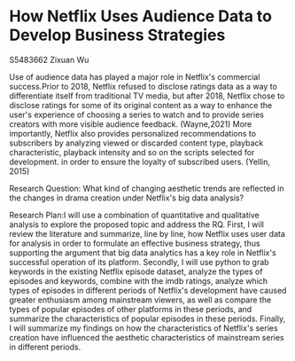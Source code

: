 # How Netflix Uses Audience Data to Develop Business Strategies

S5483662 Zixuan Wu

Use of audience data has played a major role in Netflix's commercial success.Prior to 2018, Netflix refused to disclose ratings data as a way to differentiate itself from traditional TV media, but after 2018, Netflix chose to disclose ratings for some of its original content as a way to enhance the user's experience of choosing a series to watch and to provide series creators with more visible audience feedback. (Wayne,2021) More importantly, Netflix also provides personalized recommendations to subscribers by analyzing viewed or discarded content type, playback characteristic, playback intensity and so on the scripts selected for development. in order to ensure the loyalty of subscribed users. (Yellin, 2015)

Research Question: What kind of changing aesthetic trends are reflected in the changes in drama creation under Netflix's big data analysis?

Research Plan:I will use a combination of quantitative and qualitative analysis to explore the proposed topic and address the RQ. First, I will review the literature and summarize, line by line, how Netflix uses user data for analysis in order to formulate an effective business strategy, thus supporting the argument that big data analytics has a key role in Netflix's successful operation of its platform. Secondly, I will use python to grab keywords in the existing Netflix episode dataset, analyze the types of episodes and keywords, combine with the imdb ratings, analyze which types of episodes in different periods of Netflix's development have caused greater enthusiasm among mainstream viewers, as well as compare the types of popular episodes of other platforms in these periods, and summarize the characteristics of popular episodes in these periods. Finally, I will summarize my findings on how the characteristics of Netflix's series creation have influenced the aesthetic characteristics of mainstream series in different periods.
